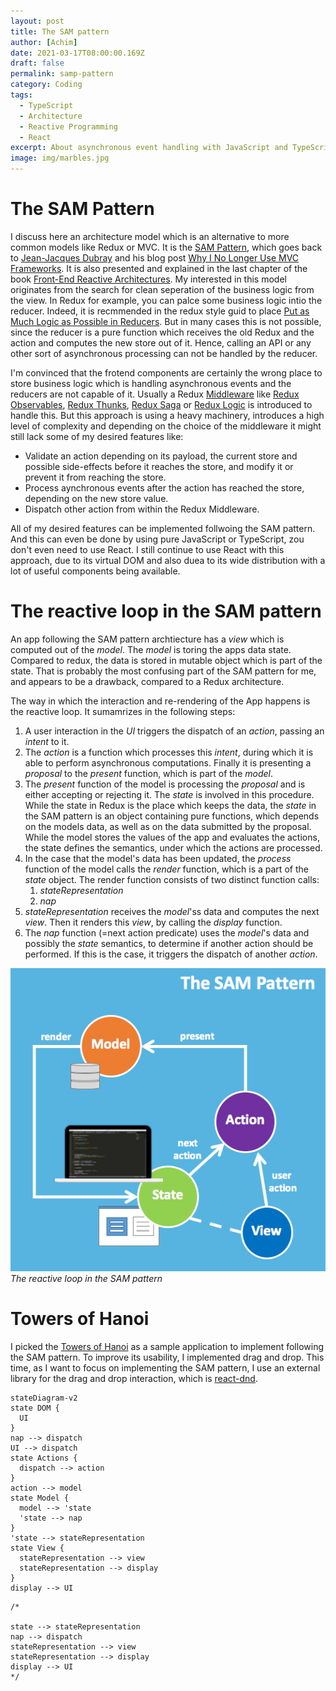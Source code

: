 ```yaml
---
layout: post
title: The SAM pattern
author: [Achim]
date: 2021-03-17T08:00:00.169Z
draft: false
permalink: samp-pattern
category: Coding
tags:
  - TypeScript
  - Architecture
  - Reactive Programming
  - React
excerpt: About asynchronous event handling with JavaScript and TypeScript. I'm showcasing the potential of rxjs with a very first and simple example which implements drag and drop.
image: img/marbles.jpg
---
```


# The SAM Pattern

I discuss here an architecture model which is an alternative to more common models like Redux or MVC. It is the [SAM Pattern](http://sam.js.org/), which goes back to [Jean-Jacques Dubray](https://github.com/jdubray) and his blog post [Why I No Longer Use MVC Frameworks](https://www.infoq.com/articles/no-more-mvc-frameworks/). It is also presented and explained in the last chapter of the book [Front-End Reactive Architectures](https://www.springer.com/de/book/9781484231791).
My interested in this model originates from the search for clean seperation of the business logic from the view. In Redux for example, you can palce some business logic intio the reducer. Indeed, it is recmmended in the redux style guid to place [Put as Much Logic as Possible in Reducers](https://redux.js.org/style-guide/style-guide#put-as-much-logic-as-possible-in-reducers). But in many cases this is not possible, since the reducer is a pure function which receives the old Redux and the action and computes the new store out of it. Hence, calling an API or any other sort of asynchronous processing can not be handled by the reducer. 

I'm convinced that the frotend components are certainly the wrong place to store business logic which is handling asynchronous events and the reducers are not capable of it. Usually a Redux [Middleware](https://redux.js.org/tutorials/fundamentals/part-4-store#middleware) like [Redux Observables](https://redux-observable.js.org/), [Redux Thunks](https://github.com/reduxjs/redux-thunk), [Redux Saga](https://github.com/reduxjs/redux-thunk) or [Redux Logic](https://github.com/jeffbski/redux-logic) is introduced to handle this. But this approach is using a heavy machinery, introduces a high level of complexity and depending on the choice of the middleware it might still lack some of my desired features like:

* Validate an action depending on its payload, the current store and possible side-effects before it reaches the store, and modify it or prevent it from reaching the store.
* Process aynchronous events after the action has reached the store, depending on the new store value.
* Dispatch other action from within the Redux Middleware.

All of my desired features can be implemented follwoing the SAM pattern. And this can even be done by using pure JavaScript or TypeScript, zou don't even need to use React. I still continue to use React with this approach, due to its virtual DOM and also duea to its wide distribution with a lot of useful components being available.

# The reactive loop in the SAM pattern

An app following the SAM pattern archtiecture has a *view* which is computed out of the *model*. The *model* is toring the apps data state. Compared to redux, the data is stored in mutable object which is part of the state. That is probably the most confusing part of the SAM pattern for me, and appears to be a drawback, compared to a Redux architecture.

The way in which the interaction and re-rendering of the App happens is the reactive loop. It sumamrizes in the following steps:

1. A user interaction in the *UI* triggers the dispatch of an *action*, passing an *intent* to it.
2. The *action* is a function which processes this *intent*, during which it is able to perform asynchronous computations. Finally it is presenting a *proposal* to the *present* function, which is part of the *model*.
3. The *present* function of the model is processing the *proposal* and is either accepting or rejecting it. The *state* is involved in this procedure. While the state in Redux is the place which keeps the data, the *state* in the SAM pattern is an object containing pure functions, which depends on the models data, as well as on the data submitted by the proposal. While the model stores the values of the app and evaluates the actions, the state defines the semantics, under which the actions are processed.
4. In the case that the model's data has been updated, the *process* function of the model calls the *render* function, which is a part of the *state* object. The render function consists of two distinct function calls:
    1. *stateRepresentation*
    2. *nap*
5. *stateRepresentation* receives the *model*'ss data and computes the next *view*. Then it renders this *view*, by calling the *display* function.
6. The *nap* function (=next action predicate) uses the *model*'s data and possibly the *state* semantics, to determine if another action should be performed. If this is the case, it triggers the dispatch of another *action*.



![sam-loop.jpg](img/sam-loop.jpg)_The reactive loop in the SAM pattern_

# Towers of Hanoi

I picked the [Towers of Hanoi](https://en.wikipedia.org/wiki/Tower_of_Hanoi) as a sample application to implement following the SAM pattern. To improve its usability, I implemented drag and drop. This time, as I want to focus on implementing the SAM pattern, I use an external library for the drag and drop interaction, which is [react-dnd](https://www.npmjs.com/package/react-dnd).



```mermaid
stateDiagram-v2
state DOM {
  UI
}
nap --> dispatch
UI --> dispatch
state Actions {
  dispatch --> action
}
action --> model
state Model {
  model --> 'state
  'state --> nap
}
'state --> stateRepresentation
state View {
  stateRepresentation --> view
  stateRepresentation --> display
}
display --> UI

```

    /*
    
    state --> stateRepresentation
    nap --> dispatch
    stateRepresentation --> view
    stateRepresentation --> display
    display --> UI
    */

